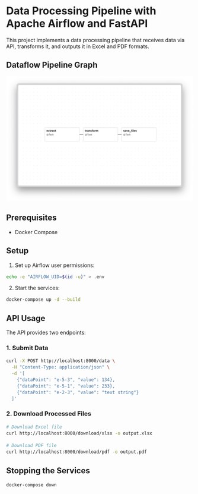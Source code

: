 # Data Processing Pipeline with Apache Airflow and FastAPI

This project implements a data processing pipeline that receives data via API, transforms it, and outputs it in Excel and PDF formats.

## Dataflow Pipeline Graph

![Dataflow pipeline](assets/dataflow-pipeline.png)

## Prerequisites

- Docker Compose

## Setup

1. Set up Airflow user permissions:
```bash
echo -e "AIRFLOW_UID=$(id -u)" > .env
```

2. Start the services:
```bash
docker-compose up -d --build
```

## API Usage

The API provides two endpoints:

### 1. Submit Data

```bash
curl -X POST http://localhost:8000/data \
  -H "Content-Type: application/json" \
  -d '[
    {"dataPoint": "e-5-3", "value": 134},
    {"dataPoint": "e-5-1", "value": 233},
    {"dataPoint": "e-2-3", "value": "text string"}
  ]'
```

### 2. Download Processed Files

```bash
# Download Excel file
curl http://localhost:8000/download/xlsx -o output.xlsx

# Download PDF file
curl http://localhost:8000/download/pdf -o output.pdf
```

## Stopping the Services

```bash
docker-compose down
```